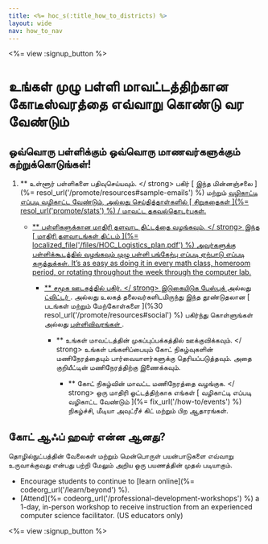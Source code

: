 ```yaml
---
title: <%= hoc_s(:title_how_to_districts) %>
layout: wide
nav: how_to_nav
---
```

<%= view :signup_button %>

# உங்கள் முழு பள்ளி மாவட்டத்திற்கான கோடீஸ்வரத்தை எவ்வாறு கொண்டு வர வேண்டும்

## ஒவ்வொரு பள்ளிக்கும் ஒவ்வொரு மாணவர்களுக்கும் கற்றுக்கொடுங்கள்!

1. ** உள்ளூர் பள்ளிகளை பதிவுசெய்யவும். </ strong> பகிர் [ இந்த மின்னஞ்சலை ](%= resol_url('/promote/resources#sample-emails') %) மற்றும் <a href = "% = resol_url ('/ how-to')% "> வழிகாட்டி எப்படி வழிகாட்ட வேண்டும், அல்லது செய்தித்தாள்களில் [ சிறுகதைகள் ](%= resol_url('promote/stats') %) / மாவட்ட தகவல்தொடர்புகள்.</p></li> 
    
    - ** பள்ளிகளுக்கான மாதிரி தளவாட திட்டத்தை வழங்கவும். </ strong> இந்த [ மாதிரி தளவாடங்கள் திட்டம் ](%= localized_file('/files/HOC_Logistics_plan.pdf') %) அவர்களுக்கு பள்ளிக்கூடத்தில் வழங்கவும் முழு பள்ளி பங்கேற்பு எப்படி ஏற்பாடு எப்படி கருத்துக்கள். It’s as easy as doing it in every math class, homeroom period, or rotating throughout the week through the computer lab. </p></li> 
        
        - ** சமூக ஊடகத்தில் பகிர். </ strong> [ இடுகையிடுக பேஸ்புக் ](https://www.facebook.com/sharer/sharer.php?u=http%3A%2F%2Fhourofcode.com%2Fus) அல்லது <a href = "https://twitter.com/intent/tweet?url=http%3A%2F%2Fhourofcode.com&text=I%27m%20participating%20in%20this%20year%27s % 20% 23HourOfCode% 2C% 20are% 20you% 3F% 20% 40codeorg amp; original_referer = https ஐப்% 3A% 2F% 2Fwww.google.com% 2Furl% 3Fq% 3Dhttps% 253A% 252F% 252Ftwitter.com% 252Fshare% 253Fhashtags% 253D % 2526amp% 253Brelated% 253Dcodeorg% 2526amp% 253Btext% 253DI% 252527m% 252Bparticipating% 252Bin% 252Bthis% 252Byear% 252527s% 252B% 252523HourOfCode% 25252C% 252Bare% 252Byou% 25253F% 252B% 252540codeorg% 2526amp% 253Burl% 253Dhttp% 25253A% 25252F % 25252Fhourofcode.com% 26sa% 3DD% 26sntz% 3D1% 26usg% 3DAFQjCNE1GLTUbKZfMlEh9Aj5w0iswz6PYQ amp; தொடர்பான = codeorg amp; ஹாஷ்டேக்குகளைச் = "> ட்விட்டர் </a>. அல்லது உலகத் தலைவர்களிடமிருந்து இந்த தூண்டுதலான [ படங்கள் மற்றும் மேற்கோள்களை ](%30 resol_url('/promote/resources#social') %) பகிர்ந்து கொள்ளுங்கள் அல்லது <a href = "% = resol_url (' ஊக்குவிக்க / புள்ளிவிவரங்கள் ')% "> புள்ளிவிவரங்கள் </a>.</p></li> 
            
            - ** உங்கள் மாவட்டத்தின் முகப்புப்பக்கத்தில் ஊக்குவிக்கவும். </ strong> உங்கள் பங்களிப்பையும் கோட் நிகழ்வுகளின் மணிநேரத்தையும் பார்வையாளர்களுக்கு தெரியப்படுத்தவும். அதை  குறியீட்டின் மணிநேரத்திற்கு இணைக்கவும்.</p></li> 
                
                - ** கோட் நிகழ்வின் மாவட்ட மணிநேரத்தை வழங்குக. </ strong> ஒரு மாதிரி ஓட்டத்திற்காக எங்கள் [ வழிகாட்டி எப்படி வழிகாட்ட வேண்டும் ](%= fix_url('/how-to/events') %) நிகழ்ச்சி, மீடியா அவுட்ரீச் கிட் மற்றும் பிற ஆதாரங்கள்.</p></li> </ol> 
                    
                    ## கோட் ஆஃப் ஹவர் என்ன ஆனது?
                    
                    தொழில்நுட்பத்தின் வேலைகள் மற்றும் மென்பொருள் பயன்பாடுகளை எவ்வாறு உருவாக்குவது என்பது பற்றி மேலும் அறிய ஒரு பயணத்தின் முதல் படியாகும்.
                    
                    - Encourage students to continue to [learn online](%= codeorg_url('/learn/beyond') %).
                    - [Attend](%= codeorg_url('/professional-development-workshops') %) a 1-day, in-person workshop to receive instruction from an experienced computer science facilitator. (US educators only)
                    
                    <%= view :signup_button %>